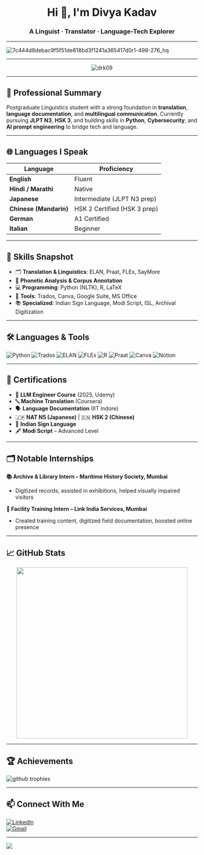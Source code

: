 <h1 align="center">Hi 👋, I'm Divya Kadav</h1>
<h3 align="center">A Linguist · Translator · Language-Tech Explorer</h3>

---


![7c444d8debac9f5f51de818bd3f1241a365417d0r1-498-276_hq](https://github.com/user-attachments/assets/04525831-3009-4b02-bdb0-01d447e811ee)



---

<p align="center">
  <img src="https://komarev.com/ghpvc/?username=drk09&label=Profile%20Views&color=44d18a&style=flat" alt="drk09" />
</p>

---

## 💬 Professional Summary

Postgraduate Linguistics student with a strong foundation in **translation**, **language documentation**, and **multilingual communication**. Currently pursuing **JLPT N3**, **HSK 3**, and building skills in **Python**, **Cybersecurity**, and **AI prompt engineering** to bridge tech and language.

---

## 🌐 Languages I Speak

| Language         | Proficiency         |
|------------------|---------------------|
| **English**       | Fluent              |
| **Hindi / Marathi** | Native              |
| **Japanese**     | Intermediate (JLPT N3 prep) |
| **Chinese (Mandarin)** | HSK 2 Certified (HSK 3 prep) |
| **German**       | A1 Certified        |
| **Italian**      | Beginner            |

---

## 🧠 Skills Snapshot

- 🗂 **Translation & Linguistics**: ELAN, Praat, FLEx, SayMore  
- 🧬 **Phonetic Analysis & Corpus Annotation**  
- 💻 **Programming**: Python (NLTK), R, LaTeX  
- 🧠 **Tools**: Trados, Canva, Google Suite, MS Office  
- 📚 **Specialized**: Indian Sign Language, Modi Script, ISL, Archival Digitization  

---

## 🛠️ Languages & Tools

![Python](https://img.shields.io/badge/Python-3d7b70?style=for-the-badge&logo=python&logoColor=white)
![Trados](https://img.shields.io/badge/Trados-blue?style=for-the-badge&logo=sdl&logoColor=white)
![ELAN](https://img.shields.io/badge/ELAN-00a86b?style=for-the-badge&logo=data&logoColor=white)
![FLEx](https://img.shields.io/badge/FLEx-green?style=for-the-badge&logo=openaccess&logoColor=white)
![R](https://img.shields.io/badge/R-276DC3?style=for-the-badge&logo=r&logoColor=white)
![Praat](https://img.shields.io/badge/Praat-purple?style=for-the-badge&logo=soundcloud&logoColor=white)
![Canva](https://img.shields.io/badge/Canva-00C4CC?style=for-the-badge&logo=canva&logoColor=white)
![Notion](https://img.shields.io/badge/Notion-black?style=for-the-badge&logo=notion&logoColor=white)

---

## 📜 Certifications

- 🧠 **LLM Engineer Course** (2025, Udemy)  
- 🔤 **Machine Translation** (Coursera)  
- 🗣 **Language Documentation** (IIT Indore)  
- 🇯🇵 **NAT N5 (Japanese)** | 🇨🇳 **HSK 2 (Chinese)**  
- 👋 **Indian Sign Language**  
- 🖋 **Modi Script** – Advanced Level  

---

## 🗂️ Notable Internships

**📚 Archive & Library Intern – Maritime History Society, Mumbai**  
- Digitized records, assisted in exhibitions, helped visually impaired visitors

**🏢 Facility Training Intern – Link India Services, Mumbai**  
- Created training content, digitized field documentation, boosted online presence

---

## 📈 GitHub Stats

<p align="center">
  <img src="https://github-readme-stats.vercel.app/api?username=drk09&show_icons=true&theme=tokyonight&title_color=44d18a&icon_color=44d18a&text_color=ffffff&bg_color=0d1117" width="450"/>
</p>

---

## 🏆 Achievements

<p align="left">
  <img src="https://github-profile-trophy.vercel.app/?username=drk09&theme=onedark&title=MultiLanguage,Commits,Repositories,Followers&margin-w=15&margin-h=15&no-frame=true&row=1" alt="github trophies" />
</p>

---

## 📫 Connect With Me

[![LinkedIn](https://img.shields.io/badge/LinkedIn-44d18a?style=flat&logo=linkedin&logoColor=white)](https://www.linkedin.com/in/kadavdivya)  
[![Gmail](https://img.shields.io/badge/Gmail-EA4335?style=flat&logo=gmail&logoColor=white)](mailto:kadavdivya@gmail.com)

----

<img src="https://capsule-render.vercel.app/api?type=waving&color=44d18a,68f58b&height=150&section=footer"/>




